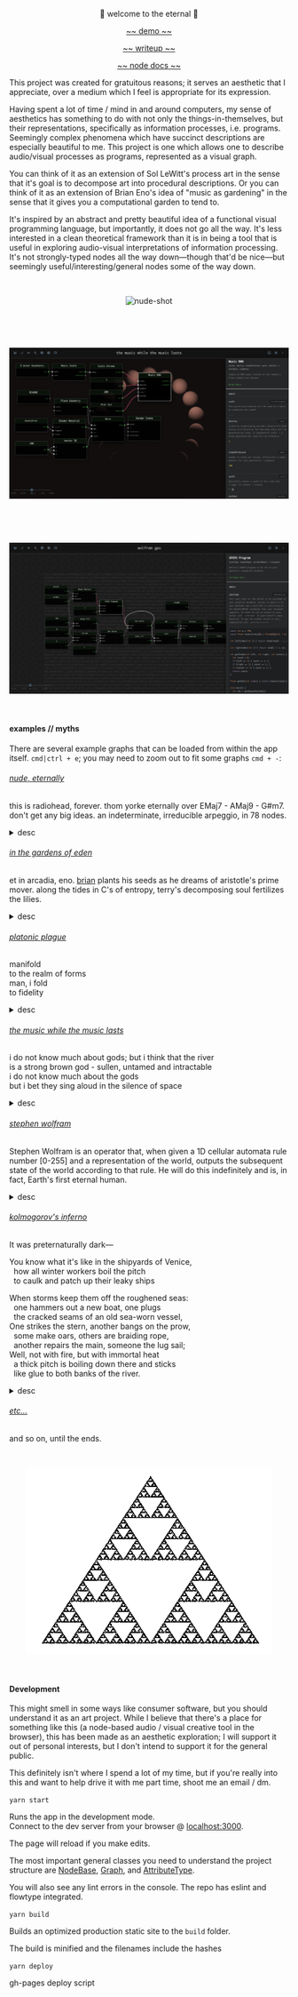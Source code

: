 <p align="center">👾 welcome to the eternal  👾</p>

<p align="center"><a href="https://kousun12.github.io/eternal">~~ demo ~~</a></p>
<p align="center"><a href="https://github.com/kousun12/eternal/blob/master/background/README.md">~~ writeup ~~</a></p>
<p align="center"><a href="https://github.com/kousun12/eternal/blob/master/docs.md">~~ node docs ~~</a></p>

This project was created for gratuitous reasons; it serves an aesthetic that I appreciate, over a medium which I feel is appropriate for its expression. 

Having spent a lot of time / mind in and around computers, my sense of aesthetics has something to do with not only the things-in-themselves, but their representations, specifically as information processes, i.e. programs. Seemingly complex phenomena which have succinct descriptions are especially beautiful to me. This project is one which allows one to describe audio/visual processes as programs, represented as a visual graph. 

You can think of it as an extension of Sol LeWitt's process art in the sense that it's goal is to decompose art into procedural descriptions. Or you can think of it as an extension of Brian Eno's idea of "music as gardening" in the sense that it gives you a computational garden to tend to.

It's inspired by an abstract and pretty beautiful idea of a functional visual programming language, but importantly, it does not go all the way. It's less interested in a clean theoretical framework than it is in being a tool that is useful in exploring audio-visual interpretations of information processing. It's not strongly-typed nodes all the way down—though that'd be nice—but seemingly useful/interesting/general nodes some of the way down.    

<br/><p align="center"><img src="nude.png" alt="nude-shot"></p><br/>


<br/><p align="center"><img src="eternal.png" alt="rnn-shot"></p><br/>

<br/><p align="center"><img src="wolframgpu.png" alt="stephen-shot"></p><br/>

#### examples // myths

There are several example graphs that can be loaded from within the app itself. `cmd|ctrl + e`; you may need to zoom out to fit some graphs `cmd + -`:

###### [nude, eternally](https://kousun12.github.io/eternal?e=nude%2C%20eternally)
this is radiohead, forever. thom yorke eternally over EMaj7 - AMaj9 - G#m7. don't get any big ideas. an indeterminate, irreducible arpeggio, in 78 nodes.
<details>
  <summary>desc</summary>
  Demonstrates raw synths (sawtooth, sine, triangle), remote sound file loading, music chords, arpeggiators, transport time, raw fragment shaders in glsl. 
</details>


###### [in the gardens of eden](https://kousun12.github.io/eternal?e=in%20the%20gardens%20of%20eden)
et in arcadia, eno. [brian](https://www.edge.org/conversation/brian_eno-composers-as-gardeners) plants his seeds as he dreams of aristotle's prime mover. along the tides in C's of entropy, terry's decomposing soul fertilizes the lilies.
<details>
  <summary>desc</summary>
  Demonstrates musical scheduling and delays, raw fragment shaders in glsl.
</details>

###### [platonic plague](https://kousun12.github.io/eternal?e=platonic%20plague)
manifold<br>
to the realm of forms<br>
man, i fold<br>
to fidelity
<details>
  <summary>desc</summary>
  Demonstrates rendering geometries, material, mesh, lights, within a scene & post processing effects.
</details>

###### [the music while the music lasts](https://kousun12.github.io/eternal?e=the+music+while+the+music+lasts)
i do not know much about gods; but i think that the river<br>
is a strong brown god - sullen, untamed and intractable<br>
i do not know much about the gods<br>
but i bet they sing aloud in the silence of space
<details>
  <summary>desc</summary>
  Demonstrates music scale / chroma, RNN model, raw fragment shaders in glsl, uniform texture loading, MIDI device connections.
</details>

###### [stephen wolfram](https://kousun12.github.io/eternal?e=gpgpu+wolfram)
Stephen Wolfram is an operator that, when given a 1D cellular automata rule number [0-255] and a representation of the world, outputs the subsequent state of the world according to that rule. He will do this indefinitely and is, in fact, Earth's first eternal human.
<details>
  <summary>desc</summary>
  Demonstrates custom gpu kernels, recursive i/o, dom rendering
</details>

###### [kolmogorov's inferno](https://kousun12.github.io/eternal?e=shaders)
It was preternaturally dark—

You know what it's like in the shipyards of Venice,<br>
&nbsp;&nbsp;how all winter workers boil the pitch<br>
&nbsp;&nbsp;to caulk and patch up their leaky ships<br>

When storms keep them off the roughened seas:<br>
&nbsp;&nbsp;one hammers out a new boat, one plugs<br>
&nbsp;&nbsp;the cracked seams of an old sea-worn vessel,<br>
One strikes the stern, another bangs on the prow,<br>
&nbsp;&nbsp;some make oars, others are braiding rope,<br>
&nbsp;&nbsp;another repairs the main, someone the lug sail;<br>
Well, not with fire, but with immortal heat<br>
&nbsp;&nbsp;a thick pitch is boiling down there and sticks<br>
&nbsp;&nbsp;like glue to both banks of the river.<br>
<details>
  <summary>desc</summary>
  Demonstrates GLSL Fragment Shader and post render effects 
</details>


###### [etc...](https://kousun12.github.io/eternal)
and so on, until the ends.

<br/><p align="center"><img src="public/sierpinski.gif" alt="sierpinskiksnipreis"></p><br/>


#### Development
This might smell in some ways like consumer software, but you should understand it as an art project. While I believe that there's a place for something like this (a node-based audio / visual creative tool in the browser), this has been made as an aesthetic exploration; I will support it out of personal interests, but I don't intend to support it for the general public.

This definitely isn't where I spend a lot of my time, but if you're really into this and want to help drive it with me part time, shoot me an email / dm. 

`yarn start`

Runs the app in the development mode.<br>
Connect to the dev server from your browser @ [localhost:3000](http://localhost:3000).

The page will reload if you make edits.<br>

The most important general classes you need to understand the project structure are [NodeBase](src/models/NodeBase.js), [Graph](src/models/Graph.js), and [AttributeType](src/models/AttributeType.js).

You will also see any lint errors in the console. The repo has eslint and flowtype integrated. 

`yarn build`

Builds an optimized production static site to the `build` folder.<br>

The build is minified and the filenames include the hashes

`yarn deploy`

gh-pages deploy script
